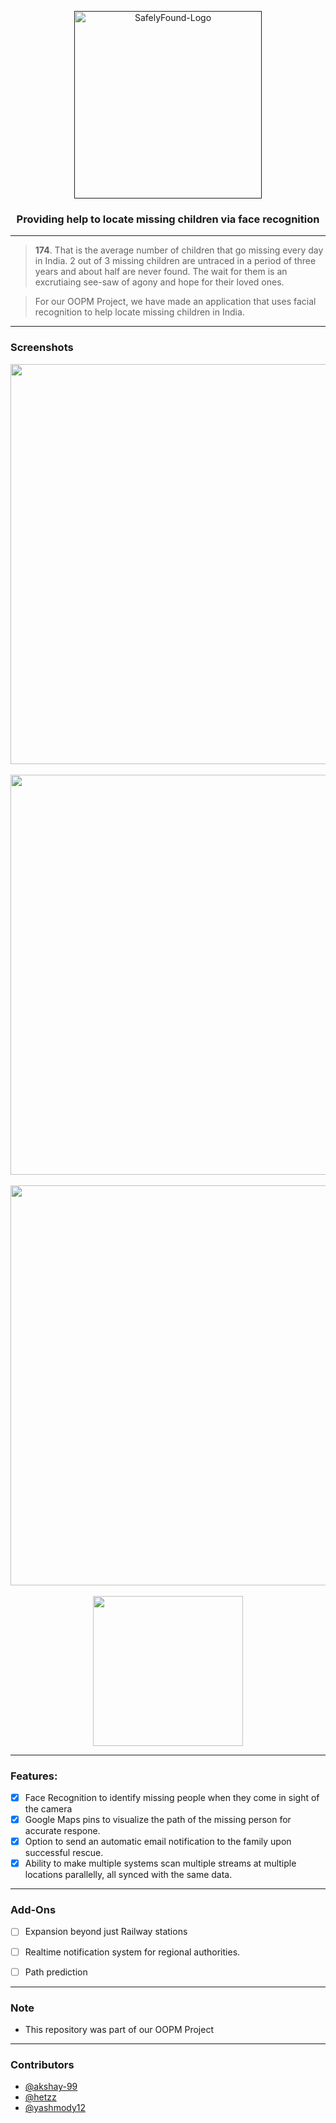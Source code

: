 <p align="center">
  <a href="" rel="noopener">
 <img width=300px src="./assets/logo.png" alt="SafelyFound-Logo"></a>
</p>

<h3 align="center">Providing help to locate missing children via face recognition</h3>



------------------------------------------

> **174**. That is the average number of children that go missing every day in India. 2 out of 3 missing children are untraced in a period of three years and about half are never found. The wait for them is an excrutiaing see-saw of agony and hope for their loved ones.

> For our OOPM Project, we have made an application that uses facial recognition to help locate missing children in India.




------------------------------------------
### Screenshots

<div align = "center">
<img src="./assets/ss1.png" width=640px/>
<br/><br/>
<img src="./assets/ss2.png" width=640px/>
<br/><br/>
<img src="./assets/ss3.png" width=640px/>
<br/><br/>
<img src="./assets/ss4.png" width=240px/>
</div>

-----------------------------------------

### Features:

- [x] Face Recognition to identify missing people when they come in sight of the camera
- [x] Google Maps pins to visualize the path of the missing person for accurate respone.
- [x] Option to send an automatic email notification to the family upon successful rescue.  
- [x] Ability to make multiple systems scan multiple streams at multiple locations parallelly, all synced with the same data.

------------------------------------------
### Add-Ons

- [ ] Expansion beyond just Railway stations
- [ ] Realtime notification system for regional authorities.
- [ ] Path prediction


------------------------------------------




### Note

- This repository was part of our OOPM Project


------------------------------------------
### Contributors

- [@akshay-99](https://github.com/akshay-99)
- [@hetzz](https://github.com/hetzz)
- [@yashmody12](https://github.com/yashmody12)
